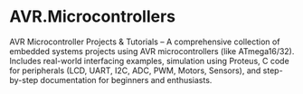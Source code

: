 # AVR.Microcontrollers
AVR Microcontroller Projects &amp; Tutorials – A comprehensive collection of embedded systems projects using AVR microcontrollers (like ATmega16/32). Includes real-world interfacing examples, simulation using Proteus, C code for peripherals (LCD, UART, I2C, ADC, PWM, Motors, Sensors), and step-by-step documentation for beginners and enthusiasts.
